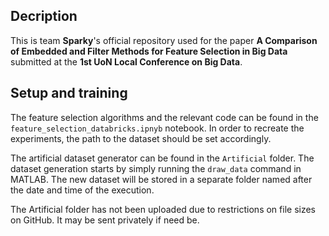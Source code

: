 ## Decription
This is team **Sparky**'s official repository used for the paper **A Comparison of Embedded and Filter Methods for Feature Selection in Big Data** submitted at the **1st UoN Local Conference on Big Data**.

## Setup and training
The feature selection algorithms and the relevant code can be found in the `feature_selection_databricks.ipnyb` notebook. 
In order to recreate the experiments, the path to the dataset should be set accordingly. 

The artificial dataset generator can be found in the `Artificial` folder. 
The dataset generation starts by simply running the `draw_data` command in MATLAB. The new dataset will be stored in a separate folder named after the date and time of the execution.

The Artificial folder has not been uploaded due to restrictions on file sizes on GitHub. It may be sent privately if need be.
